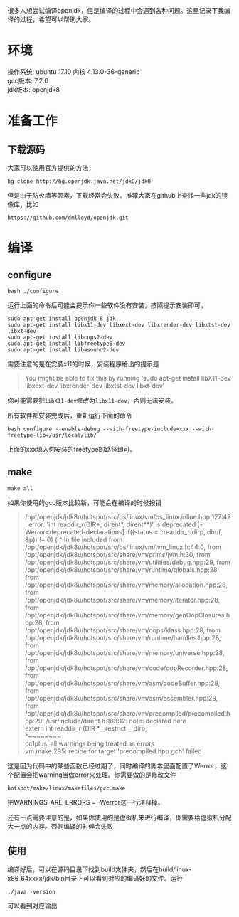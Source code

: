 很多人想尝试编译openjdk，但是编译的过程中会遇到各种问题。这里记录下我编译的过程，希望可以帮助大家。

# 环境
操作系统: ubuntu 17.10 内核 4.13.0-36-generic  
gcc版本: 7.2.0  
jdk版本: openjdk8  

# 准备工作

## 下载源码
大家可以使用官方提供的方法，
```
hg clone http://hg.openjdk.java.net/jdk8/jdk8
```
但是由于防火墙等因素，下载经常会失败。推荐大家在github上查找一些jdk的镜像库，比如
```
https://github.com/dmlloyd/openjdk.git
```

# 编译

## configure
```
bash ./configure
```
运行上面的命令后可能会提示你一些软件没有安装，按照提示安装即可。
```
sudo apt-get install openjdk-8-jdk
sudo apt-get install libx11-dev libxext-dev libxrender-dev libxtst-dev libxt-dev
sudo apt-get install libcups2-dev
sudo apt-get install libfreetype6-dev
sudo apt-get install libasound2-dev
```
需要注意的是在安装x11的时候，安装程序给出的提示是
> You might be able to fix this by running ‘sudo apt-get install libX11-dev libxext-dev libxrender-dev libxtst-dev libxt-dev’

你可能需要把```libX11-dev```修改为```libx11-dev```，否则无法安装。

所有软件都安装完成后，重新运行下面的命令
```
bash configure --enable-debug --with-freetype-include=xxx --with-freetype-lib=/usr/local/lib/ 
```
上面的xxx填入你安装的freetype的路径即可。

## make
```
make all
```

如果你使用的gcc版本比较新，可能会在编译的时候报错
> /opt/openjdk/jdk8u/hotspot/src/os/linux/vm/os_linux.inline.hpp:127:42: error: 'int readdir_r(DIR*, dirent*, dirent**)' is deprecated [-Werror=deprecated-declarations]
   if((status = ::readdir_r(dirp, dbuf, &p)) != 0) {
                                          ^
In file included from /opt/openjdk/jdk8u/hotspot/src/os/linux/vm/jvm_linux.h:44:0,
                 from /opt/openjdk/jdk8u/hotspot/src/share/vm/prims/jvm.h:30,
                 from /opt/openjdk/jdk8u/hotspot/src/share/vm/utilities/debug.hpp:29,
                 from /opt/openjdk/jdk8u/hotspot/src/share/vm/runtime/globals.hpp:28,
                 from /opt/openjdk/jdk8u/hotspot/src/share/vm/memory/allocation.hpp:28,
                 from /opt/openjdk/jdk8u/hotspot/src/share/vm/memory/iterator.hpp:28,
                 from /opt/openjdk/jdk8u/hotspot/src/share/vm/memory/genOopClosures.hpp:28,
                 from /opt/openjdk/jdk8u/hotspot/src/share/vm/oops/klass.hpp:28,
                 from /opt/openjdk/jdk8u/hotspot/src/share/vm/runtime/handles.hpp:28,
                 from /opt/openjdk/jdk8u/hotspot/src/share/vm/memory/universe.hpp:28,
                 from /opt/openjdk/jdk8u/hotspot/src/share/vm/code/oopRecorder.hpp:28,
                 from /opt/openjdk/jdk8u/hotspot/src/share/vm/asm/codeBuffer.hpp:28,
                 from /opt/openjdk/jdk8u/hotspot/src/share/vm/asm/assembler.hpp:28,
                 from /opt/openjdk/jdk8u/hotspot/src/share/vm/precompiled/precompiled.hpp:29:
/usr/include/dirent.h:183:12: note: declared here  
 extern int readdir_r (DIR *__restrict __dirp,  
            ^~~~~~~~~  
cc1plus: all warnings being treated as errors  
vm.make:295: recipe for target 'precompiled.hpp.gch' failed   

这是因为代码中的某些函数已经过期了，同时编译的脚本里面配置了Werror，这个配置会把warning当做error来处理。你需要做的是修改文件
```
hotspot/make/linux/makefiles/gcc.make
```
把WARNINGS_ARE_ERRORS = -Werror这一行注释掉。

还有一点需要注意的是，如果你使用的是虚拟机来进行编译，你需要给虚拟机分配大一点的内存。否则编译的时候会失败

## 使用

编译好后，可以在源码目录下找到build文件夹，然后在build/linux-x86_64xxxx/jdk/bin目录下可以看到对应的编译好的文件。运行
```
./java -version
```
可以看到对应输出
